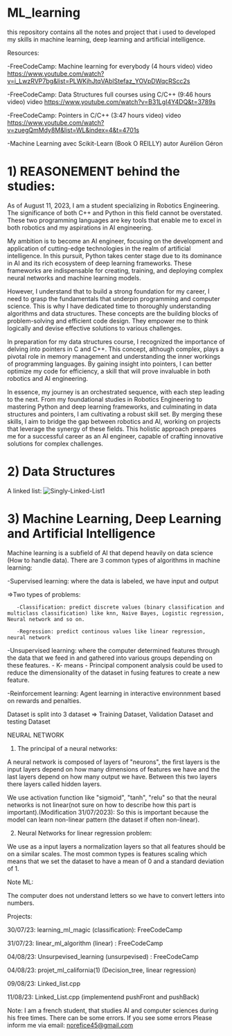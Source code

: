 # ML_learning
this repository contains all the notes and project that i used to developed my skills in machine learning, deep learning and artificial intelligence.

Resources:

-FreeCodeCamp: 
Machine learning for everybody (4 hours video) video https://www.youtube.com/watch?v=i_LwzRVP7bg&list=PLWKjhJtqVAblStefaz_YOVpDWqcRScc2s

-FreeCodeCamp:
Data Structures full courses using C/C++ (9:46 hours video) video https://www.youtube.com/watch?v=B31LgI4Y4DQ&t=3789s

-FreeCodeCamp:
Pointers in C/C++ (3:47 hours video) video https://www.youtube.com/watch?v=zuegQmMdy8M&list=WL&index=4&t=4701s

-Machine Learning avec Scikit-Learn (Book O REILLY) autor Aurélion Géron

# 1) REASONEMENT behind the studies:

As of August 11, 2023, I am a student specializing in Robotics Engineering. The significance of both C++ and Python in this field cannot be overstated. These two programming languages are key tools that enable me to excel in both robotics and my aspirations in AI engineering.

My ambition is to become an AI engineer, focusing on the development and application of cutting-edge technologies in the realm of artificial intelligence. In this pursuit, Python takes center stage due to its dominance in AI and its rich ecosystem of deep learning frameworks. These frameworks are indispensable for creating, training, and deploying complex neural networks and machine learning models.

However, I understand that to build a strong foundation for my career, I need to grasp the fundamentals that underpin programming and computer science. This is why I have dedicated time to thoroughly understanding algorithms and data structures. These concepts are the building blocks of problem-solving and efficient code design. They empower me to think logically and devise effective solutions to various challenges.

In preparation for my data structures course, I recognized the importance of delving into pointers in C and C++. This concept, although complex, plays a pivotal role in memory management and understanding the inner workings of programming languages. By gaining insight into pointers, I can better optimize my code for efficiency, a skill that will prove invaluable in both robotics and AI engineering.

In essence, my journey is an orchestrated sequence, with each step leading to the next. From my foundational studies in Robotics Engineering to mastering Python and deep learning frameworks, and culminating in data structures and pointers, I am cultivating a robust skill set. By merging these skills, I aim to bridge the gap between robotics and AI, working on projects that leverage the synergy of these fields. This holistic approach prepares me for a successful career as an AI engineer, capable of crafting innovative solutions for complex challenges.


# 2) Data Structures

A linked list:
![Singly-Linked-List1](https://github.com/Testeh69/ML_learning/assets/123935503/e2a00cfb-236b-4fbb-adc9-3b907ab0e7f7)




# 3) Machine Learning, Deep Learning and Artificial Intelligence

Machine learning is a subfield of AI that depend heavily on data science (How to handle data).
There are 3 common types of algorithms in machine learning:

-Supervised learning: where the data is labeled, we have input and output
   
   =>Two types of problems:
   
       -Classification: predict discrete values (binary classification and multiclass classification) like knn, Naive Bayes, Logistic regression, Neural network and so on.
       
       -Regression: predict continous values like linear regression, neural network

-Unsupervised learning: where the computer determined features through the data that we feed in and gathered into various groups depending on these features.
      - K- means
      - Principal component analysis could be used to reduce the dimensionality of the dataset in fusing features to create a new feature.

-Reinforcement learning: Agent learning in interactive environnment based on rewards and penalties.

Dataset is split into 3 dataset => Training Dataset, Validation Dataset and testing Dataset


NEURAL NETWORK

1) The principal of a neural networks:

A neural network is composed of layers of "neurons", the first layers is the input layers depend on how many dimensions of features we have and the last layers depend on how many output we have. Between this two layers there layers called hidden layers.

We use activation function like "sigmoid", "tanh", "relu" so that the neural networks is not linear(not sure on how to describe how this part is important).(Modification 31/07/2023): So this is important because the model can learn non-linear pattern (the dataset if often non-linear).

2) Neural Networks for linear regression problem:

We use as a input layers a normalization layers so that all features should be on a similar scales. The most common types is features scaling which means that we set the dataset to have a mean of 0 and a standard deviation of 1.



Note ML:

The computer does not understand letters so we have to convert letters into numbers.

Projects:

30/07/23: learning_ml_magic (classification): FreeCodeCamp

31/07/23: linear_ml_algorithm (linear) : FreeCodeCamp

04/08/23: Unsurpevised_learning (unsurpevised) : FreeCodeCamp

04/08/23: projet_ml_california(1) (Decision_tree, linear regression)

09/08/23: Linked_list.cpp

11/08/23: Linked_List.cpp (implementend pushFront and pushBack)


Note: I am a french student, that studies AI and computer sciences during his free times. There can be some errors. If you see some errors Please inform me via email: norefice45@gmail.com
